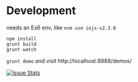 # Development
needs an Es6 env, like `nvm use iojs-v2.3.0`
```
npm install
grunt build
grunt watch
```

`grunt demo`
and visit http://localhost:8888/demos/

[![Issue Stats](http://issuestats.com/github/spencermountain/nlp_compromise/badge/pr)](http://issuestats.com/github/spencermountain/nlp_compromise)